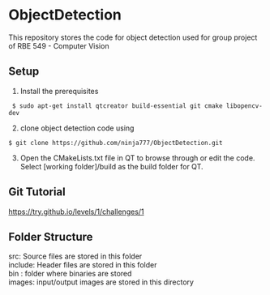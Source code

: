 ObjectDetection
===============

This repository stores the code for object detection used for group project of RBE 549 - Computer Vision

Setup
-----
1. Install the prerequisites<br>
  ```
   $ sudo apt-get install qtcreator build-essential git cmake libopencv-dev
   ```
2. clone object detection code using  <br>
  ```
  $ git clone https://github.com/ninja777/ObjectDetection.git
  ```
3. Open the CMakeLists.txt file in QT to browse through or edit the code. Select [working folder]/build as the build folder for QT.

Git Tutorial
------------
https://try.github.io/levels/1/challenges/1

Folder Structure
----------------
src: Source files are stored in this folder<br>
include: Header files are stored in this folder<br>
bin : folder where binaries are stored<br>
images: input/output images are stored in this directory<br>

